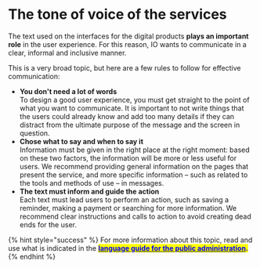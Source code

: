 # The tone of voice of the services

The text used on the interfaces for the digital products **plays an important role** in the user experience. For this reason, IO wants to communicate in a clear, informal and inclusive manner.

This is a very broad topic, but here are a few rules to follow for effective communication:

* **You don't need a lot of words**  
To design a good user experience, you must get straight to the point of what you want to communicate. It is important to not write things that the users could already know and add too many details if they can distract from the ultimate purpose of the message and the screen in question.
* **Chose what to say and when to say it**  
Information must be given in the right place at the right moment: based on these two factors, the information will be more or less useful for users. We recommend providing general information on the pages that present the service, and more specific information – such as related to the tools and methods of use – in messages.
* **The text must inform and guide the action**  
Each text must lead users to perform an action, such as saving a reminder, making a payment or searching for more information. We recommend clear instructions and calls to action to avoid creating dead ends for the user.

{% hint style="success" %} For more information about this topic, read and use what is indicated in the [<mark style="color:blue;">**language guide for the public administration**</mark>](https://docs.italia.it/italia/designers-italia/writing-toolkit/it/bozza/index.html)<mark style="color:blue;">**.**</mark> {% endhint %}